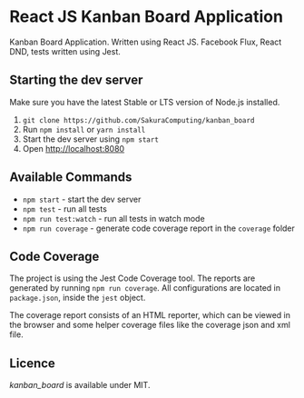 # React JS Kanban Board Application

Kanban Board Application. Written using React JS. Facebook Flux, React DND, tests written using Jest.

## Starting the dev server

Make sure you have the latest Stable or LTS version of Node.js installed.

1. `git clone https://github.com/SakuraComputing/kanban_board`
2. Run `npm install` or `yarn install`
3. Start the dev server using `npm start`
3. Open [http://localhost:8080](http://localhost:8080)

## Available Commands

- `npm start` - start the dev server
- `npm test` - run all tests
- `npm run test:watch` - run all tests in watch mode
- `npm run coverage` - generate code coverage report in the `coverage` folder

## Code Coverage

The project is using the Jest Code Coverage tool. The reports are generated by running `npm run coverage`. All configurations are located in `package.json`, inside the `jest` object.

The coverage report consists of an HTML reporter, which can be viewed in the browser and some helper coverage files like the coverage json and xml file.

## Licence

_kanban_board_ is available under MIT.
